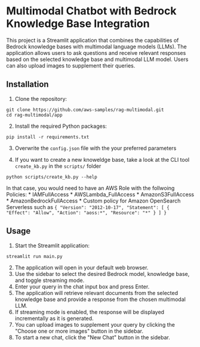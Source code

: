 # Multimodal Chatbot with Bedrock Knowledge Base Integration

This project is a Streamlit application that combines the capabilities of Bedrock knowledge bases with multimodal language models (LLMs). The application allows users to ask questions and receive relevant responses based on the selected knowledge base and multimodal LLM model. Users can also upload images to supplement their queries.

## Installation

1. Clone the repository:
```
git clone https://github.com/aws-samples/rag-multimodal.git
cd rag-multimodal/app
```


2. Install the required Python packages:
```
pip install -r requirements.txt
```

3. Overwrite the `config.json` file with the your preferred parameters

4. If you want to create a new knoweldge base, take a look at the CLI tool `create_kb.py` in the `scripts/` folder
```
python scripts/create_kb.py --help 
```
In that case, you would need to have an AWS Role with the follwoing Policies:
    * IAMFullAccess
    * AWSLambda_FullAccess
    * AmazonS3FullAccess
    * AmazonBedrockFullAccess
    * Custom policy for Amazon OpenSearch Serverless such as
    ```
    {
                "Version": "2012-10-17",
                "Statement": [
                    {
                        "Effect": "Allow",
                        "Action": "aoss:*",
                        "Resource": "*"
                    }
                ]
            }
    ```

## Usage

1. Start the Streamlit application:

```
streamlit run main.py

```

2. The application will open in your default web browser.
3. Use the sidebar to select the desired Bedrock model, knowledge base, and toggle streaming mode.
4. Enter your query in the chat input box and press Enter.
5. The application will retrieve relevant documents from the selected knowledge base and provide a response from the chosen multimodal LLM.
6. If streaming mode is enabled, the response will be displayed incrementally as it is generated.
7. You can upload images to supplement your query by clicking the "Choose one or more images" button in the sidebar.
8. To start a new chat, click the "New Chat" button in the sidebar.

